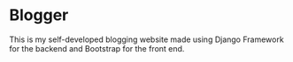 # Blogger
This is my self-developed blogging website made using Django Framework for the backend and Bootstrap for the front end.
